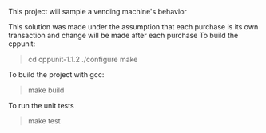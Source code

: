 This project will sample a vending machine's behavior 

This solution was made under the assumption that each purchase is its own transaction and change will be made after each purchase 
To build the cppunit:
>cd cppunit-1.1.2
>./configure
>make

To build the project with gcc:
>make build

To run the unit tests 
>make test